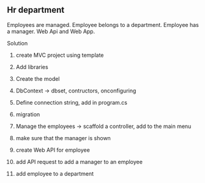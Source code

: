 ﻿Hr department
------------------------------------------------------
Employees are managed. Employee belongs to a department. Employee has a manager.
Web Api and Web App.


Solution
1. create MVC project using template
2. Add libraries
3. Create the model
4. DbContext -> dbset, contructors, onconfiguring
5. Define connection string, add in program.cs 
6. migration

7. Manage the employees -> scaffold a controller,  add to the main menu

8. make sure that the manager is shown

9. create Web API for employee
10. add API request to add a manager to an employee
11.  add employee to a department